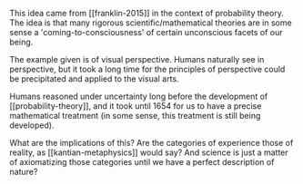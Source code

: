 This idea came from [[franklin-2015]] in the context of probability theory. The idea is that many rigorous scientific/mathematical theories are in some sense a 'coming-to-consciousness' of certain unconscious facets of our being.

The example given is of visual perspective. Humans naturally see in perspective, but it took a long time for the principles of perspective could be precipitated and applied to the visual arts.

Humans reasoned under uncertainty long before the development of [[probability-theory]], and it took until 1654 for us to have a precise mathematical treatment (in some sense, this treatment is still being developed).

What are the implications of this? Are the categories of experience those of reality, as [[kantian-metaphysics]] would say? And science is just a matter of axiomatizing those categories until we have a perfect description of nature?